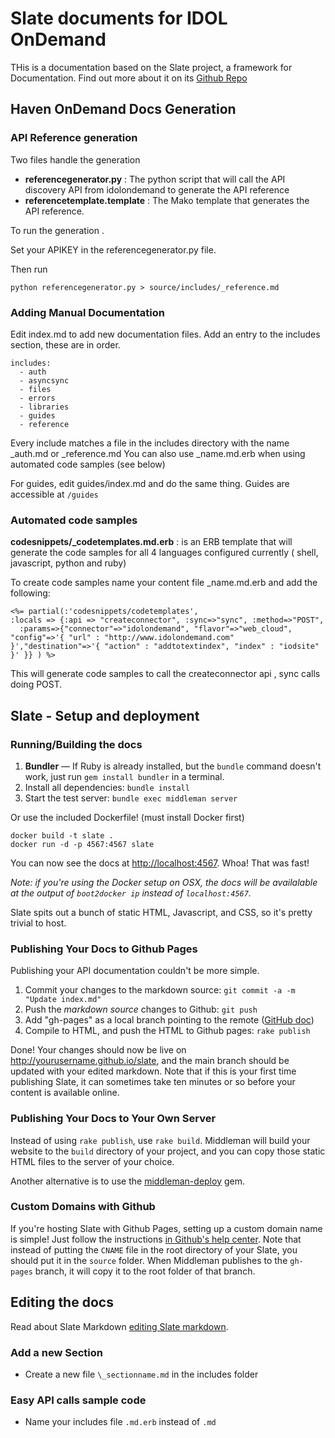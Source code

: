# Slate documents for IDOL OnDemand

THis is a documentation based on the Slate project, a framework for Documentation. Find out more about it on its [Github Repo](https://github.com/tripit/slate)


## Haven OnDemand Docs Generation


### API Reference generation

Two files handle the generation 

* **referencegenerator.py** : The python script that will call the API discovery API from idolondemand to generate the API reference
* **referencetemplate.template** : The Mako template that generates the API reference. 

To run the generation .

Set your APIKEY in the referencegenerator.py file.

Then run

```shell
python referencegenerator.py > source/includes/_reference.md
```


### Adding Manual Documentation 

Edit index.md to add new documentation files. Add an entry to the includes section, these are in order.

```
includes:
  - auth
  - asyncsync
  - files
  - errors
  - libraries
  - guides
  - reference
```

Every include matches a file in the includes directory with the name _auth.md or _reference.md
You can also use _name.md.erb when using automated code samples (see below)

For guides, edit guides/index.md and do the same thing. Guides are accessible at `/guides`


### Automated code samples

**codesnippets/_codetemplates.md.erb** : is an ERB template that will generate the code samples for all 4 languages configured currently ( shell, javascript, python and ruby)


To create code samples name your content file _name.md.erb and add the following:

```erb
<%= partial(:'codesnippets/codetemplates',
:locals => {:api => "createconnector", :sync=>"sync", :method=>"POST",
  :params=>{"connector"=>"idolondemand", "flavor"=>"web_cloud", "config"=>'{ "url" : "http://www.idolondemand.com" }',"destination"=>'{ "action" : "addtotextindex", "index" : "iodsite" }' }} ) %>
```

This will generate code samples to call the createconnector api , sync calls doing POST.


## Slate - Setup and deployment

### Running/Building the docs
 1. **Bundler** — If Ruby is already installed, but the `bundle` command doesn't work, just run `gem install bundler` in a terminal.
 4. Install all dependencies: `bundle install`
 5. Start the test server: `bundle exec middleman server`

Or use the included Dockerfile! (must install Docker first)

```shell
docker build -t slate .
docker run -d -p 4567:4567 slate
```
You can now see the docs at <http://localhost:4567>. Whoa! That was fast!

*Note: if you're using the Docker setup on OSX, the docs will be
availalable at the output of `boot2docker ip` instead of `localhost:4567`.*



Slate spits out a bunch of static HTML, Javascript, and CSS, so it's pretty trivial to host.

### Publishing Your Docs to Github Pages

Publishing your API documentation couldn't be more simple.

 1. Commit your changes to the markdown source: `git commit -a -m "Update index.md"`
 2. Push the *markdown source* changes to Github: `git push`
 3. Add "gh-pages" as a local branch pointing to the remote ([GitHub doc](https://help.github.com/articles/creating-project-pages-manually))
 4. Compile to HTML, and push the HTML to Github pages: `rake publish`

Done! Your changes should now be live on http://yourusername.github.io/slate, and the main branch should be updated with your edited markdown. Note that if this is your first time publishing Slate, it can sometimes take ten minutes or so before your content is available online.

### Publishing Your Docs to Your Own Server

Instead of using `rake publish`, use `rake build`. Middleman will build your website to the `build` directory of your project, and you can copy those static HTML files to the server of your choice.

Another alternative is to use the [middleman-deploy](https://github.com/middleman-contrib/middleman-deploy) gem. 

### Custom Domains with Github

If you're hosting Slate with Github Pages, setting up a custom domain name is simple! Just follow the instructions [in Github's help center](https://help.github.com/articles/setting-up-a-custom-domain-with-github-pages/). Note that instead of putting the `CNAME` file in the root directory of your Slate, you should put it in the `source` folder. When Middleman publishes to the `gh-pages` branch, it will copy it to the root folder of that branch.

## Editing the docs

Read about Slate Markdown [editing Slate markdown](https://github.com/tripit/slate/wiki/Markdown-Syntax).


### Add a new Section

* Create a new file `\_sectionname.md` in the includes folder

### Easy API calls sample code

* Name your includes file `.md.erb` instead of `.md`

